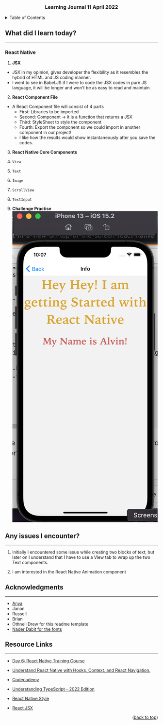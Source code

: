 <div id="top"></div>

<br />

<h3 align="center">Learning Journal 11 April 2022</h3>

<!-- TABLE OF CONTENTS -->
<details>
  <summary>Table of Contents</summary>
  <ul>
    <li><a href="#what-did-i-learn-today">What did I learn today?</a></li>
    <li><a href="#any-issues-i-encounter">Any issues I encounter?</a></li>
    <li><a href="#acknowledgments">Acknowledgments</a></li>
    <li><a href="#resource-links">Resource Links</a></li>
      </ul>
     
</details>

<!-- ABOUT THE PROJECT -->
## What did I learn today? ##
----
### React Native ###
1. **JSX**
  - JSX in my opinion, gives developer the flexibility as it resembles the hybrid of HTML and JS coding manner.
  - I went to see in Babel.JS if I were to code the JSX codes in pure JS language, it will be longer and won't be as easy to read and maintain.

2. **React Component File**
  - A React Component file will consist of 4 parts
    - First: Libraries to be imported
    - Second: Component -> it is a function that returns a JSX
    - Third: StyleSheet to style the component
    - Fourth: Export the component so we could import in another component in our project!
    - I like how the results would show instantaneously after you save the codes.

3. **React Native Core Components**
  1. `View`
  2. `Text`
  3. `Image`
  4. `ScrollView`
  5. `TextInput`

4. **Challenge Practise**
  <img src="./img/challengeQn.png" /><br/>

## Any issues I encounter? ##
----
1. Initially I encountered some issue while creating two blocks of text, but later on I understand that I have to use a View tab to wrap up the two Text components.

2. I am interested in the React Native Animation component 

<!-- ACKNOWLEDGMENTS -->
## Acknowledgments ##
----
* [Anya](https://github.com/huanganya/react-native-starter)
* Janan
* Russell
* Brian
* Othneil Drew for this readme template
* [Nader Dabit for the fonts](https://github.com/react-native-training/react-native-fonts)

<!-- Resource Links -->
## Resource Links ##
----
* [Day 6: React Native Training Course](https://docs.google.com/document/d/1fa032pQuv8I8gXU7pqMd20sJfbnJZnPqVqdSlo9_v8s/edit#)

* [Understand React Native with Hooks, Context, and React Navigation.](https://nlbsg.udemy.com/course/the-complete-react-native-and-redux-course/learn/lecture/15706480#overview)

* [Codecademy](https://www.codecademy.com/learn/learn-typescript)

* [Understanding TypeScript - 2022 Edition](https://nlbsg.udemy.com/course/understanding-typescript/learn/lecture/16888226#overview)

* [React Native Style](https://reactnative.dev/docs/style)

* [React JSX](https://www.w3schools.com/react/react_jsx.asp)

<p align="right">(<a href="#top">back to top</a>)</p>

